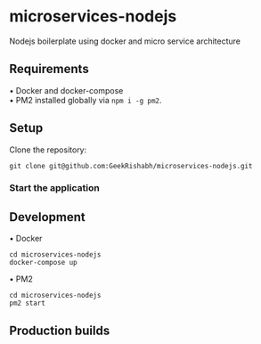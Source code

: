# microservices-nodejs
Nodejs boilerplate using docker and micro service architecture


## Requirements

• Docker and docker-compose  
• PM2 installed globally via `npm i -g pm2`.

## Setup
Clone the repository:
```
git clone git@github.com:GeekRishabh/microservices-nodejs.git
```

### Start the application 

## Development 

• Docker
```
cd microservices-nodejs
docker-compose up
```
• PM2 

```
cd microservices-nodejs
pm2 start 
```

## Production builds

